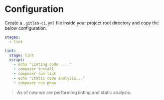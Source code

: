 # Configuration

Create a `.gitlab-ci.yml` file inside your project root directory and copy the below configuration.

```yaml
stages:
  - lint  

lint:
  stage: lint
  script: 
    - echo "Linting code ... "
    - composer install
    - composer run lint
    - echo "Static code analysis..."
    - composer run phan
```

> As of now we are performing linting and static analysis. 

